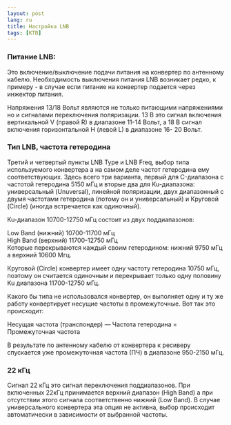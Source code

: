 ```yaml
---
layout: post
lang: ru
title: Настройка LNB
tags: [КТВ]
---
```


### Питание LNB:
Это включение/выключение подачи питания на конвертер по антенному кабелю. Необходимость выключения питания LNB возникает редко, к примеру - в случае если питание на конвертер подается через инжектор питания.  

<!-- more -->
Напряжения 13/18 Вольт являются не только питающими напряжениями но и сигналами переключения поляризации. 13 В это сигнал включения вертикальной V (правой R) в диапазоне 11-14 Вольт, а 18 В сигнал включения горизонтальной H (левой L) в диапазоне 16- 20 Вольт.  

### Тип LNB, частота гетеродина  
Третий и четвертый пункты LNB Type и LNB Freq, выбор типа используемого конвертера а на самом деле частот гетеродина ему соответствующих. Здесь всего три варианта, первый для C-диапазона с частотой гетеродина 5150 мГц и
вторые два для Ku-диапазона: универсальный (Unuversal), линейной поляризации, двух диапазонный с двумя частотами гетеродина (потому он и универсальный) и Круговой (Circle) (иногда встречается как одиночный).  

Ku-диапазон 10700-12750 мГц состоит из двух поддиапазонов:  

Low Band (нижний) 10700-11700 мГц  
High Band (верхний) 11700-12750 мГц  
Которые перекрываются каждый своим гетеродином: нижний 9750 мГц а верхний 10600 Мгц.  

Круговой (Circle) конвертер имеет одну частоту гетеродина 10750 мГц, поэтому он считается одиночным и перекрывает только  одну половину Ku диапазона 11700-12750 мГц.  

Какого бы типа не использовался конвертер, он выполняет одну и ту же работу конвертирует несущие частоты в промежуточные.  Вот так это происходит:  

Несущая частота (транспондер) — Частота гетеродина = Промежуточная частота  

В результате по антенному кабелю от конвертера к ресиверу спускается уже промежуточная частота (ПЧ) в диапазоне 950-2150 мГц. 

### 22 кГц
Сигнал 22 кГц это сигнал переключения поддиапазонов. При включенных 22кГц принимается верхний диапазон (High Band) а при отсутствии этого сигнала соответственно нижний (Low Band). В случае универсального конвертера эта опция не активна, выбор происходит автоматически в зависимости от выбранной частоты.  

